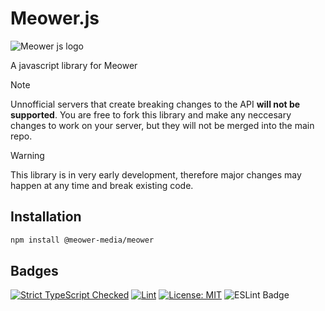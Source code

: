 # Meower.js
![Meower js logo](https://github.com/meower-media-co/Meower.js/assets/68120127/ed518250-e877-4fce-9a84-b4a8d51f5628)

A javascript library for Meower

> [!NOTE]
> Unnofficial servers that create breaking changes to the API **will not be supported**. You are free to fork this library and make any neccesary changes to work on your server, but they will not be merged into the main repo.

> [!WARNING]  
> This library is in very early development, therefore major changes may happen at any time and break existing code.


## Installation
```bash
npm install @meower-media/meower
```

## Badges
[![Strict TypeScript Checked](https://badgen.net/badge/TS/Strict "Strict TypeScript Checked")](https://www.typescriptlang.org)
[![Lint](https://github.com/meower-media-co/Meower.js/actions/workflows/lint.yml/badge.svg)](https://github.com/meower-media-co/Meower.js/actions/workflows/lint.yml)
[![License: MIT](https://img.shields.io/badge/License-MIT-yellow.svg)](https://opensource.org/licenses/MIT)
![ESLint Badge](https://img.shields.io/badge/ESLint-4B32C3?logo=eslint&logoColor=fff&style=flat)
